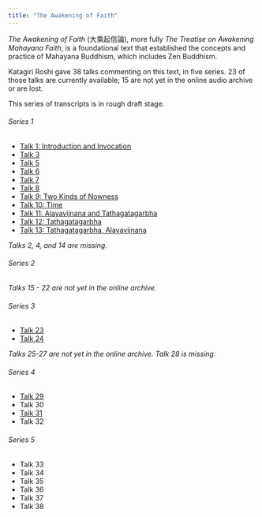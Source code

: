 ```yaml
---
title: "The Awakening of Faith"
---
```


*The Awakening of Faith* (大乘起信論), more fully *The Treatise on Awakening Mahayana Faith*, is a foundational text that established the concepts and practice of Mahayana Buddhism, which includes Zen Buddhism.

Katagiri Roshi gave 38 talks commenting on this text, in five series. 23 of those talks are currently available; 15 are not yet in the online audio archive or are lost.

This series of transcripts is in rough draft stage. 

###### Series 1

- [Talk 1: Introduction and Invocation](1984-03-16-Awakening-of-Faith-Talk-1)
- [Talk 3](1984-04-06-Awakening-of-Faith-Talk-3)
- [Talk 5](1984-04-20-Awakening-of-Faith-Talk-5)
- [Talk 6](1984-04-27-Awakening-of-Faith-Talk-6)
- [Talk 7](1984-05-04-Awakening-of-Faith-Talk-7)
- [Talk 8](1984-05-11-Awakening-of-Faith-Talk-8)
- [Talk 9: Two Kinds of Nowness](1984-05-14-Awakening-of-Faith-Talk-9)
- [Talk 10: Time](1984-05-16-Awakening-of-Faith-Talk-10)
- [Talk 11: Alayavijnana and Tathagatagarbha](1984-05-18-Awakening-of-Faith-Talk-11)
- [Talk 12: Tathagatagarbha](1984-05-22-Awakening-of-Faith-Talk-12)
- [Talk 13: Tathagatagarbha, Alayavijnana](1984-05-24-Awakening-of-Faith-Talk-13)

*Talks 2, 4, and 14 are missing.*

###### Series 2

*Talks 15 - 22 are not yet in the online archive.*

###### Series 3

- [Talk 23](1984-10-19-Awakening-of-Faith-Talk-23)
- [Talk 24](1984-10-26-Awakening-of-Faith-Talk-24)

*Talks 25-27 are not yet in the online archive. Talk 28 is missing.*

###### Series 4

- [Talk 29](1985-10-18-Awakening-of-Faith-Talk-29)
- Talk 30
- [Talk 31](1985-11-01-Awakening-of-Faith-Talk-31)
- Talk 32

###### Series 5

- Talk 33
- Talk 34
- Talk 35
- Talk 36
- Talk 37
- Talk 38
